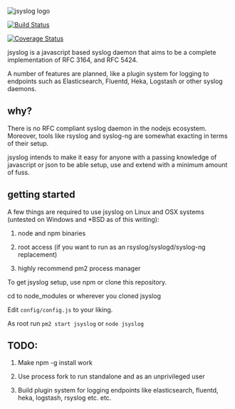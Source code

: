 ![jsyslog logo](http://jamon.ca/jsyslog.png)

[![Build Status](https://travis-ci.org/jamonation/jsyslog.svg)](https://travis-ci.org/jamonation/jsyslog)

[![Coverage Status](https://coveralls.io/repos/jamonation/jsyslog/badge.svg?branch=master&service=github)](https://coveralls.io/github/jamonation/jsyslog?branch=master)

jsyslog is a javascript based syslog daemon that aims to be a complete implementation of RFC 3164, and RFC 5424.

A number of features are planned, like a plugin system for logging to endpoints such as Elasticsearch, Fluentd, Heka, Logstash or other syslog daemons.

## why?

There is no RFC compliant syslog daemon in the nodejs ecosystem. Moreover, tools like rsyslog and syslog-ng are somewhat exacting in terms of their setup.

jsyslog intends to make it easy for anyone with a passing knowledge of javascript or json to be able setup, use and extend with a minimum amount of fuss.

## getting started

A few things are required to use jsyslog on Linux and OSX systems (untested on Windows and *BSD as of this writing):

1. node and npm binaries

2. root access (if you want to run as an rsyslog/syslogd/syslog-ng replacement)

3. highly recommend pm2 process manager

To get jsyslog setup, use npm or clone this repository.

cd to node_modules or wherever you cloned jsyslog

Edit `config/config.js` to your liking.

As root run `pm2 start jsyslog` or `node jsyslog`

## TODO:

1. Make npm -g install work

2. Use process fork to run standalone and as an unprivileged user

3. Build plugin system for logging endpoints like elasticsearch, fluentd, heka, logstash, rsyslog etc. etc.
